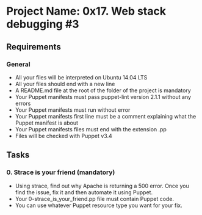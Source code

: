 # Project Name: 0x17. Web stack debugging #3

## Requirements
### General
- All your files will be interpreted on Ubuntu 14.04 LTS
- All your files should end with a new line
- A README.md file at the root of the folder of the project is mandatory
- Your Puppet manifests must pass puppet-lint version 2.1.1 without any errors
- Your Puppet manifests must run without error
- Your Puppet manifests first line must be a comment explaining what the Puppet manifest is about
- Your Puppet manifests files must end with the extension .pp
- Files will be checked with Puppet v3.4

## Tasks
### 0. Strace is your friend (mandatory)
- Using strace, find out why Apache is returning a 500 error. Once you find the issue, fix it and then automate it using Puppet.
- Your 0-strace_is_your_friend.pp file must contain Puppet code.
- You can use whatever Puppet resource type you want for your fix.

